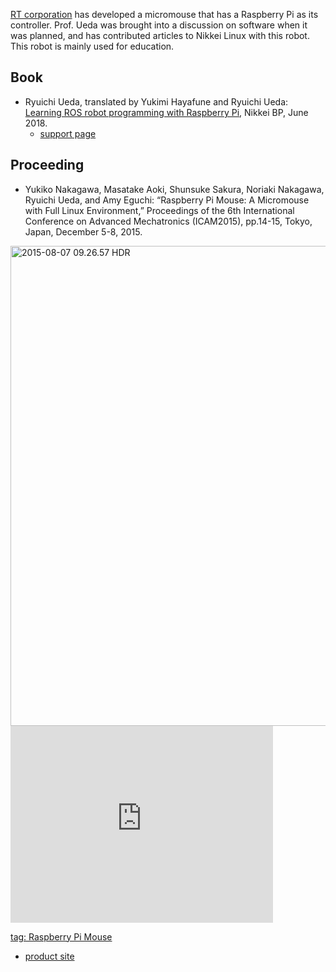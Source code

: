 <a href="http://www.rt-net.jp/" target="_blank" rel="noopener noreferrer">RT corporation</a> has developed a micromouse that has a Raspberry Pi as its controller. Prof. Ueda was brought into a discussion on software when it was planned, and has contributed articles to Nikkei Linux with this robot. This robot is mainly used for education.
<h2>Book</h2>
<ul>
 	<li>Ryuichi Ueda, translated by Yukimi Hayafune and Ryuichi Ueda: <a href="https://www.rt-shop.jp/index.php?main_page=product_info&amp;cPath=1317&amp;products_id=3655">Learning ROS robot programming with Raspberry Pi</a>, Nikkei BP, June 2018.
<ul>
 	<li><a href="https://github.com/ryuichiueda/raspimouse_book_info_eng">support page</a></li>
</ul>
</li>
</ul>
<h2>Proceeding</h2>
<ul>
 	<li>Yukiko Nakagawa, Masatake Aoki, Shunsuke Sakura, Noriaki Nakagawa, Ryuichi Ueda, and Amy Eguchi: “Raspberry Pi Mouse: A Micromouse with Full Linux Environment,” Proceedings of the 6th International Conference on Advanced Mechatronics (ICAM2015), pp.14-15, Tokyo, Japan, December 5-8, 2015.</li>
</ul>
<a href="https://lab.ueda.asia/wp-content/uploads/2016/06/2015-08-07-09.26.57-HDR.jpg"><img class="aligncenter size-large wp-image-888" src="https://lab.ueda.asia/wp-content/uploads/2016/06/2015-08-07-09.26.57-HDR-1024x768.jpg" alt="2015-08-07 09.26.57 HDR" width="1024" height="768" /></a>

<iframe width="420" height="315" src="https://www.youtube.com/embed/nNwKVeCqjus" frameborder="0" allowfullscreen="allowfullscreen"></iframe>

<a href="?tag=raspberry-pi-mouse">tag: Raspberry Pi Mouse</a>
<ul>
 	<li><a href="http://products.rt-net.jp/micromouse/raspberry-pi-mouse" target="_blank" rel="noopener noreferrer">product site</a></li>
</ul>
